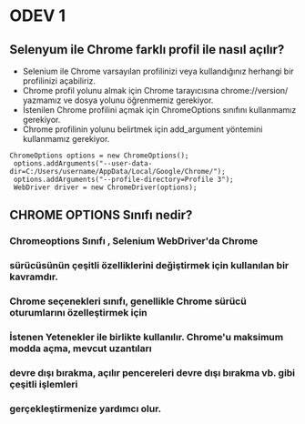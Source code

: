 # ODEV 1
## Selenyum ile Chrome farklı profil ile nasıl açılır?



* Selenium ile Chrome varsayılan profilinizi veya kullandığınız herhangi bir profilinizi açabiliriz. 
* Chrome profil yolunu almak için Chrome tarayıcısına chrome://version/ yazmamız ve dosya yolunu öğrenmemiz gerekiyor.
* İstenilen Chrome profilini açmak için ChromeOptions sınıfını kullanmamız gerekiyor.
* Chrome profilinin yolunu belirtmek için add_argument yöntemini kullanmamız gerekiyor.


```
ChromeOptions options = new ChromeOptions();
 options.addArguments("--user-data-dir=C:/Users/username/AppData/Local/Google/Chrome/");
 options.addArguments("--profile-directory=Profile 3"); 
 WebDriver driver = new ChromeDriver(options);
```

## CHROME OPTIONS  Sınıfı nedir?
### Chromeoptions Sınıfı , Selenium WebDriver'da Chrome
### sürücüsünün çeşitli özelliklerini değiştirmek için kullanılan bir kavramdır.
### Chrome seçenekleri sınıfı, genellikle Chrome sürücü oturumlarını özelleştirmek için
### İstenen Yetenekler ile birlikte kullanılır. Chrome'u maksimum modda açma, mevcut uzantıları
### devre dışı bırakma, açılır pencereleri devre dışı bırakma vb. gibi çeşitli işlemleri
### gerçekleştirmenize yardımcı olur.

